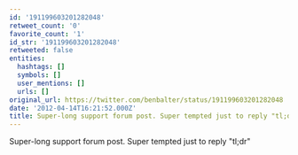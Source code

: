```yaml
---
id: '191199603201282048'
retweet_count: '0'
favorite_count: '1'
id_str: '191199603201282048'
retweeted: false
entities:
  hashtags: []
  symbols: []
  user_mentions: []
  urls: []
original_url: https://twitter.com/benbalter/status/191199603201282048
date: '2012-04-14T16:21:52.000Z'
title: Super-long support forum post. Super tempted just to reply "tl;dr"
---
```


Super-long support forum post. Super tempted just to reply "tl;dr"